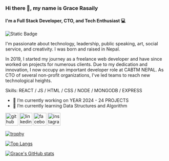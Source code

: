 ### Hi there 👋, my name is Grace Rasaily
#### I'm a Full Stack Developer, CTO, and Tech Enthusiast 💻

![Static Badge](https://img.shields.io/badge/Wannabe-Productive?style=for-the-badge&logo=data%3Aimage%2Fpng%3Bbase64%2CiVBORw0KGgoAAAANSUhEUgAAACkAAAA7CAYAAADmfqNmAAAACXBIWXMAAAhOAAAITgGMMQDsAAAAAXNSR0IArs4c6QAAAARnQU1BAACxjwv8YQUAAAoDSURBVHgB1VrdTxzXFb%2Fn7ix2YlseZEMqtTGDWkVpguv1Q%2FtU1ctLpEiVvERq5drYrB%2FSV%2BClap9Y%2FgLgL%2FASCIlUqSzqQz9eWFfNQ6U2XhpcWUlaFrsfLkTyOLETAzv39nfunV2WZWYZ7NokR2Jnd2bund%2Fc8%2FU750IiFP3GpQmhxQi%2BVgTpqlBUEiJ9nUrFqjhgIf7QubwraOsewAGYxAmVwSUvvKcM8EUqvT0tDkikPTxyzUGJBfrV7ADNz%2FUKHfTe3qJxIPbwKkU9cGlF5y4NiQOQEKS0IMm5V7%2FQWT3sf7dKYy985BSFpn6cqm6DvZAVz1B2gtSb9%2BsX%2FErRh%2FqhYl3o%2FlD5NP92P8AO4DdeJrWo37g4Jp6RhCCVZ4%2BB33xxM%2BWMaKWnUqrDnO%2F%2BWPZ0fSSvAuwU%2FgpwtmviWYnOXSxAjbrdPe7Lea%2B777Lu6huctGMGzZhnAVSGn2cE2xzk5KuXR7pOX55ovTGd1sN8TNUcA5JKswWs5ji0nzfh6ymKYz41uXhY1TyctEeaht1MftzYZV0CtUSkRu%2FemqnWTzFQrCjsWY%2FAmRao9G5ZPIGYUCgeeliSDJwUf3RcqPSoE15HXNQmDkLnJQTPYadWwznEyFDW%2FzZTjJ7aKcB6z8OZruEhZxH8fbFvYLUhOGkORzyzww0v%2BQCD7xtL0t7EP5BlIJ8sz5YB1AfQXJKHGFAaziSEB7AjIqFwGINNL4ZJZJJXB0lk2kQQxGhEk06jXUlnHIveDKs0zVGBys%2FjmOihUHsZDyxDPWy3BbEHOF51%2B1K8WpwwHkxSqRSrAc6BIcjDDZBaqwXYhAe7dEVSMQ8Tblygh8YyduVSi2aFkCB4tdiu2wGsg%2FT4yw5bIjKAD22qcyKxODwGc8hdZmICP23dEGz7WoyCB%2FTz6u85JQkmOp4EzB7BzKdJ6nappOoXCaTrlXym8xbs2miAGvkdq%2BeZ1UPgh3qQAB72AuCk2Kc4YfiJWG52JDqTZBItg7EOYo0gEwkxBJXj%2B2Ewq9qivUENUOmdUtx4JIl50oL%2Be3Mm0lklAHpCWs9uFgxaIhOakqBU17GCmdLDUCNSTliACo4RnG0HsKvvCjtbTgmaj7tHQu8uKNr91gvKerubxHm0pCofp%2B%2FViQrloN4KwMP23q3GjWMzIWHCT3H95luxfJWDOU%2FsRz4Yhtka1FuFc3pKqAlOA398VB%2Bsp6g01zZ88TiiYJ49XQap8cibrJbLMm6S9JbxVpHSuq3K0446D1Aefz9zSISrvtt8WgF2pAJjrwDYf%2FdWTImCMAiVrsaC5IHs4VrIts6jhc7W8%2F5rR0RUYngsgGBmdi5ybkibekwYipLKdrCPlk%2BWZwbWbs70ahWc%2FdkJs6J%2BHNFgG0w7wY29AIZin6u%2FwEpKNnCKBAKjNl7Lk5%2FsGyy0mRAEZI5X7xwGleIAAtkiooafACAnlKwwL%2FzLikREv86oG8vbJKruMBQMIwyMdb1yMXZVMT4vOB%2BrYPqJAVo5B1tnbJwW00VGDLYx3HpXgxFJ81bweOlGA8yjoqQxdphWVT8OQHDUrDAExMZOaakW1yxg2LmfjNiJL2a6T19Z6eq7vAgSvGC8F3nUqTnVCIBcs8%2BbSbVNo%2B7LnHEeewU5k%2BTtC9ta33i3KQVYtSQnmAxsdXRUwYSYU2Z1YGMoKTXFD3G97eBuaVdIHELpPj10rcNJr3SfHsxxHNwvQKMVpFZoptzAvPMGFFlkapkqfi188Lmz%2BJ3fvbVgVhSBVWM1GTgpyt39NipMhWzBMVHLBR732m1ZXNoQec4gmCNrViEGIBwxW4Nm%2FJZrICQYq881Zyva%2FSawBymGoeJGsv%2FD5%2BT%2F6F%2FkvpjW4qfHtTgqRaXTEZnXj6JfpB6AlR%2FJ39di4qW%2FG8WUADLTDiALV56C47AK%2BsPIAEo3OIbnFkI612BLu4I58zxutTCFt1Rej%2F%2FgOTXdmaLKpwGJHx8X%2Fvsb5OX%2FLX3TkjGEVfvHMdMPjwZXGxPvoWJZS%2FUy%2B5KUKuwEyCl1J50jkVBYPQhDiyAe%2Ffbt7HcTAXj1SS%2FO3ReV0TWZ0Zry7QhDXb6G7PObUxuZzBHJJsaZaxoA8633JQbJbChdC1bwtbLlpAbsdz29vjxrIoIht3jQ67dl9bd%2FmeltNxeiSA50Djnf2K0nbGU4HkeIacdAQW1T4M%2FX5blr9yn7%2B1Oq%2BOZ%2FZC6NPuZ7p8DG4Wj%2FrMmedz4VhZc6dPn8Mb0EZ8JLBKtsCpjXtX%2FMaqiHw50Bxh6sOGE8mG5X55i6u6mB2lZ%2BcUL7NzdFBWwn%2F6YLZfNLkX2xb8CpHgnyTzom8OO8diNM3hT2BqApJ4IyGHx1r0LMNlEHLt3AoFVwwJzYp5zODBaPoU3z3qkH%2FS98fBQvSsNryzOdtoTgDCVd5pmFdRr666bw174ZLPE9pkOxLcxdC3GN2qYOhrguHkPWHzmFdcFRoeTDEYqB3DQEo5mRd796eYW5IZmO8VwRp4o6l8MLHM2Yjh4Z0Dh3YTWKQTm2g7El9iKqcdIcZmK5IZwCH5mUchqOEaq4bK7nLiDbpWDD0osaj5Xc9IzWKb0inpLE95GSiYzq8n7ZRIqvgHxJQO7eWNhx1RTw5oaO4%2BLApL3JbYPUtU5xcBJy1CAyqMumeOaJAxOV5U8uuqKuWptsX9Y%2BfSE0xnR8lyTcfTBl7b5T4v9DwnIhi9VciLvHpkUlp7ixjvpmHqxkqel6VTyWSDihsjbOrKdVlF4N2ZCHbOeFcEtxszVRNS7%2B9fmWxP%2FE4ivyPwu0eyxFvks6jCQN%2B%2Bff0KKeDnN6e5ANsKYzC1LwYXr01KHaDYeoWkNJy8fvH9Kj5Udi%2FhCJygbqGLBzH4TNfU6K8hdKZF9MifE7gRhzSI%2F%2BY5M7vuSRzc85Lheac3v9OdyaFnuIs%2BuMBmFFS5nL0TubxG25%2FkAGWfTXKn96v1hBAcVqYfs1RzxnyuxUkPDvbKLLS9zkwu4FVhAWP2Tv1eMR5KOxd7R%2FkLZ%2FPvy953X1z585A%2BHkRb5wArU03t48dG15tmDKUsepdNSCHnTXVgH0DLb1rtYBoRQewvkplBiFHetgWzpuUuYVAVKVsWri119XU63%2F2sA9S5WuDax9MGuMnIuw8NJA1OTryzM7VFmvtbF35FmKHt8ibJbIQgz2ci805j1LiqRi%2BpJOsMIru%2FYtxfXNGPZxEhWC0QSDNO9u7WMPp710910ZM31JJA2zy8tztwneIhHIRjtwHztibUURYuN0U8OAnWYp6Wgn%2BjTviLHNbOTxMSmeUNaaHMe29VBJkrOYdHysTYTFvod0ObldPzNLOVLd73bxNkBoRtaumT6TTncmnScepClJU%2FPxGYh8CzypcHNAh7xRo1sxV0g8cq8bbOn5vBcSU%2F7rCfMyVoWSE2WlQWi5q4GdtiSbn03yP91r9AcVDaaTAAAAAElFTkSuQmCC&labelColor=%23F2E8CF&color=%23162C5D)

I'm passionate about technology, leadership, public speaking, art, social service, and creativity. I was born and raised in Nepal.

In 2019, I started my journey as a freelance web developer and have since worked on projects for numerous clients. Due to my dedication and innovation, I now occupy an important developer role at CABTM NEPAL. As CTO of several non-profit organizations, I've led teams to reach new technological heights.

Skills: REACT / JS / HTML / CSS / NODE / MONGODB / EXPRESS

- 🔭 I’m currently working on YEAR 2024 - 24 PROJECTS 
- 🌱 I’m currently learning Data Structures and Algorithm 



[<img src='https://cdn.jsdelivr.net/npm/simple-icons@3.0.1/icons/github.svg' alt='github' height='40'>](https://github.com/Grace-Rasaily780)  [<img src='https://cdn.jsdelivr.net/npm/simple-icons@3.0.1/icons/linkedin.svg' alt='linkedin' height='40'>](https://www.linkedin.com/in/grace-rasaily-a53263206/)  [<img src='https://cdn.jsdelivr.net/npm/simple-icons@3.0.1/icons/facebook.svg' alt='facebook' height='40'>](https://www.facebook.com/Grace.Rasaily.9)  [<img src='https://cdn.jsdelivr.net/npm/simple-icons@3.0.1/icons/instagram.svg' alt='instagram' height='40'>](https://www.instagram.com/gracerasaily/)  


[![trophy](https://github-profile-trophy.vercel.app/?username=Grace-Rasaily780)](https://github.com/ryo-ma/github-profile-trophy)

[![Top Langs](https://github-readme-stats.vercel.app/api/top-langs/?username=Grace-Rasaily780)](https://github.com/anuraghazra/github-readme-stats)


[![Grace's GitHub stats](https://github-readme-stats.vercel.app/api?username=Grace-Rasaily780)](https://github.com/anuraghazra/github-readme-stats)
